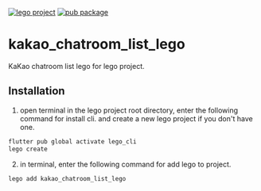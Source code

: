 [![lego project](https://img.shields.io/badge/powered%20by-lego-blue?logo=github)](https://github.com/melodysdreamj/lego)
[![pub package](https://img.shields.io/pub/v/kakao_chatroom_list_lego.svg)](https://pub.dartlang.org/packages/kakao_chatroom_list_lego)

# kakao_chatroom_list_lego
KaKao chatroom list lego for lego project.

##  Installation
1. open terminal in the lego project root directory, enter the following command for install cli.
   and create a new lego project if you don't have one.
```bash
flutter pub global activate lego_cli
lego create
```
2. in terminal, enter the following command for add lego to project.
```bash
lego add kakao_chatroom_list_lego
```
